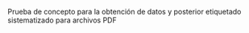 Prueba de concepto para la obtención de datos y posterior etiquetado sistematizado para archivos PDF
